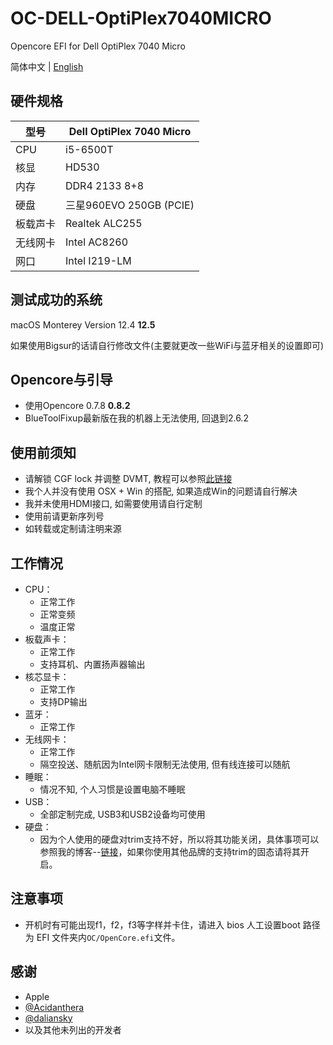 # OC-DELL-OptiPlex7040MICRO
Opencore EFI for Dell OptiPlex 7040 Micro

简体中文 | [English](/.github/README-en.md)
## 硬件规格
| 型号    | Dell OptiPlex 7040 Micro |
|----------|-------------------------|
| CPU      | i5-6500T                |
| 核显     | HD530                   |
| 内存     | DDR4 2133 8+8           |
| 硬盘     | 三星960EVO 250GB (PCIE) |
| 板载声卡 | Realtek ALC255          |
| 无线网卡 | Intel AC8260            |
| 网口     | Intel I219-LM           |

## 测试成功的系统

macOS Monterey Version 12.4 **12.5**

如果使用Bigsur的话请自行修改文件(主要就更改一些WiFi与蓝牙相关的设置即可)

## Opencore与引导

- 使用Opencore 0.7.8 **0.8.2**
- BlueToolFixup最新版在我的机器上无法使用, 回退到2.6.2

## 使用前须知

- 请解锁 CGF lock 并调整 DVMT, 教程可以参照[此链接](https://github.com/optiplex-osx/Dell-OptiPlex-7040-Clover-EFI%0A)
- 我个人并没有使用 OSX + Win 的搭配, 如果造成Win的问题请自行解决
- 我并未使用HDMI接口, 如需要使用请自行定制
- 使用前请更新序列号
- 如转载或定制请注明来源

## 工作情况

- CPU：
    - 正常工作
    - 正常变频
    - 温度正常
- 板载声卡：
    - 正常工作
    - 支持耳机、内置扬声器输出
- 核芯显卡：
    - 正常工作
    - 支持DP输出
- 蓝牙：
    - 正常工作
- 无线网卡：
    - 正常工作
    - 隔空投送、随航因为Intel网卡限制无法使用, 但有线连接可以随航
- 睡眠：
    - 情况不知, 个人习惯是设置电脑不睡眠
- USB：
    - 全部定制完成, USB3和USB2设备均可使用
- 硬盘：
    - 因为个人使用的硬盘对trim支持不好，所以将其功能关闭，具体事项可以参照我的博客--[链接](https://www.yuko233.top/2022/07/21/%25e9%2583%25a8%25e5%2588%2586%25e4%25b8%2589%25e6%2598%259fnvme%25e5%259b%25ba%25e6%2580%2581%25e5%259c%25a8opencore%25e4%25b8%258b%25e7%259a%2584trim%25e9%2597%25ae%25e9%25a2%2598%25e8%25a7%25a3%25e5%2586%25b3/)，如果你使用其他品牌的支持trim的固态请将其开启。

## 注意事项
- 开机时有可能出现f1，f2，f3等字样并卡住，请进入 bios 人工设置boot 路径为 EFI 文件夹内`OC/OpenCore.efi`文件。

## 感谢

- Apple
- [@Acidanthera](https://github.com/acidanthera)
- [@daliansky](https://github.com/daliansky)
- 以及其他未列出的开发者